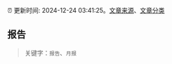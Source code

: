 :alarm_clock: 更新时间: 2024-12-24 03:41:25。[文章来源](/README.md)、[文章分类](/TAGS.md)

## 报告


> 关键字：`报告`、`月报`



